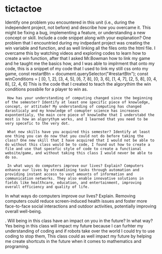 # tictactoe
 Identify one problem you encountered in this unit (i.e., during the independent project, not before) and describe how you overcame it. This might be fixing a bug, implementing a feature, or understanding a new concept or skill. Include a code snippet along with your explanation? One problem that I encountried during my indpedant project was creating the win variable and function, and as well linking all the files onto the html file. I overcame this by watching videos and exploring codes to learn how to create a win function, after that I asked Mr.Bowman how to link my game and he taught me the basics how, and I was able to implrment that onto my code,<link rel="stylesheet" href="Style.Css"> this is a snippet of my code that I used to link my still css onto my game, const restartBtn = document.querySelector("#restartBtn");
const winConditions = [
    [0, 1, 2],
    [3, 4, 5],
    [6, 7, 8],
    [0, 3, 6],
    [1, 4, 7],
    [2, 5, 8],
    [0, 4, 8],
    [2, 4, 6] 
    This is the code that I created to teach the algorythim the win conditions possbile for a player to win as. 
     
     How has your understanding of computing changed since the beginning of the semester? Identify at least one specific piece of knowledge, concept, or attitude? My understanding of computing has changed darasticaly and my knowledge of comupter science has increases expontentialy, the main core piece of knowledhe that I understabd the most is how an algorythym works, and I learned that you need to be very specefic to the very dot. 
     
     What new skills have you acquired this semester? Identify at least one thing you can do now that you could not do before taking the class? One new skill that I have acquired that I would not be able to do without this class would be to code, I found out how to create a file and use that specefic style of code to create a functional website/game, and without taking this class I would never be able to do so. 
     
     In what ways do computers improve our lives? Explain? Computers enhance our lives by streamlining tasks through automation and providing instant access to vast amounts of information and communication networks. They also enable innovative solutions in fields like healthcare, education, and entertainment, improving overall efficiency and quality of life.
 
 In what ways do computers improve our lives? Explain. Removing computers could reduce screen-induced health issues and foster more face-to-face social interactions and outdoor activities, potentially improving overall well-being.

. Will being in this class have an impact on you in the future? In what way? Yes being in this class will impact my future because I can furhter my understanding of coding and if robots take over the world I could try to use coding to stop them, This class could as well impact my future by helping me create shortcuts in the future when it comes to mathematics and programing. 








